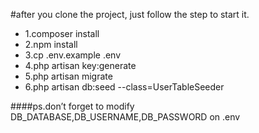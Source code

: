 #after you clone the project, just follow the step to start it.

- 1.composer install
- 2.npm install
- 3.cp .env.example .env
- 4.php artisan key:generate
- 5.php artisan migrate
- 6.php artisan db:seed --class=UserTableSeeder

####ps.don’t forget to modify DB_DATABASE,DB_USERNAME,DB_PASSWORD on .env
